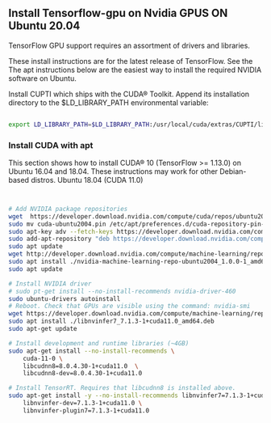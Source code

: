 ## Install Tensorflow-gpu on Nvidia GPUS ON Ubuntu 20.04

TensorFlow GPU support requires an assortment of drivers and libraries.

These install instructions are for the latest release of TensorFlow. See the The apt instructions below are the easiest way to install the required NVIDIA software on Ubuntu. 

Install CUPTI which ships with the CUDA® Toolkit. Append its installation directory to the $LD_LIBRARY_PATH environmental variable:

```` bash

export LD_LIBRARY_PATH=$LD_LIBRARY_PATH:/usr/local/cuda/extras/CUPTI/lib64

````

### Install CUDA with apt
This section shows how to install CUDA® 10 (TensorFlow >= 1.13.0) on Ubuntu 16.04 and 18.04. These instructions may work for other Debian-based distros.
Ubuntu 18.04 (CUDA 11.0)

```` bash


# Add NVIDIA package repositories
wget  https://developer.download.nvidia.com/compute/cuda/repos/ubuntu2004/x86_64/cuda-ubuntu2004.pin
sudo mv cuda-ubuntu2004.pin /etc/apt/preferences.d/cuda-repository-pin-600
sudo apt-key adv --fetch-keys https://developer.download.nvidia.com/compute/cuda/repos/ubuntu2004/x86_64/7fa2af80.pub
sudo add-apt-repository "deb https://developer.download.nvidia.com/compute/cuda/repos/ubuntu2004/x86_64/ /"
sudo apt update
wget http://developer.download.nvidia.com/compute/machine-learning/repos/ubuntu2004/x86_64/nvidia-machine-learning-repo-ubuntu2004_1.0.0-1_amd64.deb
sudo apt install ./nvidia-machine-learning-repo-ubuntu2004_1.0.0-1_amd64.deb
sudo apt update

# Install NVIDIA driver
# sudo pt-get install --no-install-recommends nvidia-driver-460
sudo ubuntu-drivers autoinstall
# Reboot. Check that GPUs are visible using the command: nvidia-smi
wget https://developer.download.nvidia.com/compute/machine-learning/repos/ubuntu1804/x86_64/libnvinfer7_7.1.3-1+cuda11.0_amd64.deb
sudo apt install ./libnvinfer7_7.1.3-1+cuda11.0_amd64.deb
sudo apt-get update

# Install development and runtime libraries (~4GB)
sudo apt-get install --no-install-recommends \
    cuda-11-0 \
    libcudnn8=8.0.4.30-1+cuda11.0  \
    libcudnn8-dev=8.0.4.30-1+cuda11.0

# Install TensorRT. Requires that libcudnn8 is installed above.
sudo apt-get install -y --no-install-recommends libnvinfer7=7.1.3-1+cuda11.0 \
    libnvinfer-dev=7.1.3-1+cuda11.0 \
    libnvinfer-plugin7=7.1.3-1+cuda11.0


````
